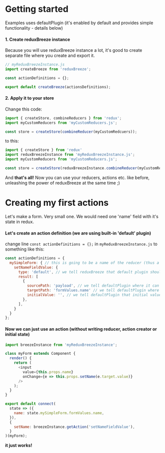 # Getting started

Examples uses defaultPlugin (it's enabled by default and provides simple functionality - details below)

#### 1. Create reduxBreeze instance
Because you will use reduxBreeze instance a lot, it's good to create separate file where you create and export it.
```javascript
// myReduxBreezeInstance.js
import createBreeze from 'reduxBreeze';

const actionDefinitions = {};

export default createBreeze(actionsDefinitions);
```

#### 2. Apply it to your store
Change this code:
```javascript
import { createStore, combineReducers } from 'redux';
import myCustomReducers from 'myCustomReducers.js';

const store = createStore(combineReducer(myCustomRedcuers));
```

to this:
```javascript
import { createStore } from 'redux'
import reduxBreezeInstance from 'myReduxBreezeInstance.js';
import myCustomReducers from 'myCustomReducers.js';

const store = createStore(reduxBreezeInstance.combineReducer(myCustomRedcuers));
```

And **that's all!** Now you can use your reducers, actions etc. like before, unleashing the power of reduxBreeze at the same time ;)

# Creating my first actions

Let's make a form. Very small one. We would need one 'name' field with it's state in redux.

#### Let's create an action definition (we are using built-in 'default' plugin)
change line `const actionDefinitions = {};` in `myReduxBreezeInstance.js` to something like this:
```javascript
const actionDefinitions = {
  mySimpleForm: { // this is going to be a name of the reducer (thus a name of the part of the redux state that we use to keep our form data)
    setNameFieldValue: {
      type: 'default', // we tell reduxBreeze that default plugin should handle this action
      result: [
        {
          sourcePath: 'payload', // we tell defaultPlugin where it can find new value in an action
          targetPath: 'formValues.name' // we tell defaultPlugin where it should save the value in the redux state
          initialValue: '', // we tell defaultPlugin that initial value for `formValues.name` is empty string
        },
      ],
    }
  }
};
```

#### Now we can just use an action (without writing reducer, action creator or initial state)
```javascript
import breezeInstance from 'myReduxBreezeInstance';

class myForm extends Component {
  render() {
    return (
      <input
        value={this.props.name}
        onChange={e => this.props.setName(e.target.value)}
      />
    );
  }
}

export default connect(
  state => ({
    name: state.mySimpleForm.formValues.name,
  }),
  {
    setName: breezeInstance.getAction('setNameFieldValue'),
  }
)(myForm);
```

 **it just works!**
